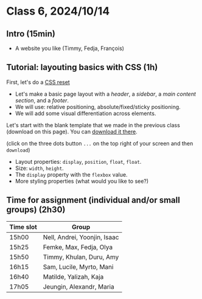 # Class 6, 2024/10/14

## Intro (15min)

- A website you like (Timmy, Fedja, François)

## Tutorial: layouting basics with CSS (1h)

First, let's do a [CSS reset](https://meyerweb.com/eric/tools/css/reset/)

- Let's make a basic page layout with a *header*, a *sidebar*, a *main content section*, and a *footer*.
- We will use: relative positioning, absolute/fixed/sticky positioning.
- We will add some visual differentiation across elements.

Let's start with the blank template that we made in the previous class (download on this page). You can [download it there](https://github.com/francois-gm/go-kabk-y1a/blob/main/04%20-%2020240930%20-%20CSS/my-project-template.zip).

(click on the three dots button `...` on the top right of your screen and then `download`)
  
- Layout properties: `display`, `position`, `float`, `float`.
- Size: `width`, `height`.
- The `display` property with the `flexbox` value.
- More styling properties (what would you like to see?)

## Time for assignment (individual and/or small groups) (2h30)

| Time slot | Group |
| -- | -------------- |
| 15h00 | Nell, Andrei, Yoonjin, Isaac |
| 15h25 | Femke, Max, Fedja, Olya |
| 15h50 | Timmy, Khulan, Duru, Amy |
| 16h15 | Sam, Lucile, Myrto, Mani |
| 16h40 | Matilde, Yalizah, Kaja |
| 17h05 | Jeungin, Alexandr, Maria |
